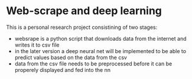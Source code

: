 # Web-scrape and deep learning
This is a personal research project consistining of two stages:
  - websrape is a python script that downloads data from the internet and writes it to csv file
  - in the later version a deep neural net will be implemented to be able to predict values based on the data from the csv
  - data from the csv file needs to be preprocessed before it can be properely displayed and fed into the nn
